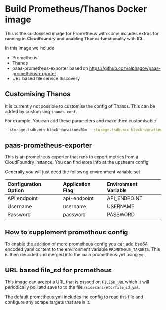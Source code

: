 # Build Prometheus/Thanos Docker image

This is the customised image for Prometheus with some includes extras for running in CloudFoundry and enabling Thanos functionality with S3.

In this image we include

- Prometheus
- Thanos
- paas-prometheus-exporter based on https://github.com/alphagov/paas-prometheus-exporter
- URL based file service discovery

## Customising Thanos

It is currently not possible to customise the config of Thanos. This can be added by customising `thanos.conf`.

For example.
You can add these parameters and make them customisable

```bash
--storage.tsdb.min-block-duration=30m --storage.tsdb.max-block-duration=30m
```

## paas-prometheus-exporter

This is an prometheus exporter that runs to export metrics from a CloudFoundry instance. You can find more info at the upstream config

Generally you will just need the following environment variable set

| Configuration Option | Application Flag | Environment Variable |
| :------------------- | :--------------- | :------------------- |
| API endpoint         | api-endpoint     | API_ENDPOINT         |
| Username             | username         | USERNAME             |
| Password             | password         | PASSWORD             |

## How to supplement prometheus config

To enable the addition of more prometheus config you can add bse64 encoded yaml content to the environment variable `PROMETHEUS_TARGETS`. This is then decoded and merged into the main prometheus.yml using `yq`.

## URL based file_sd for prometheus

This image can accept a URL that is passed on `FILESD_URL` which it will periodically poll and save to to the file `/sidecars/etc/file_sd.yml`.

The default prometheus.yml includes the config to read this file and configure any scrape targets that are in it.
